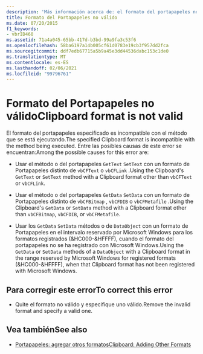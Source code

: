 ```yaml
---
description: 'Más información acerca de: el formato del portapapeles no es válido'
title: Formato del Portapapeles no válido
ms.date: 07/20/2015
f1_keywords:
- vbrID460
ms.assetid: 71a4a045-65bb-417d-b3bd-99a9fa3c53f6
ms.openlocfilehash: 58ba6197a14b005cf61d0783e19cb3f957dd2fca
ms.sourcegitcommit: ddf7edb67715a5b9a45e3dd44536dabc153c1de0
ms.translationtype: MT
ms.contentlocale: es-ES
ms.lasthandoff: 02/06/2021
ms.locfileid: "99796761"
---
```

# <a name="clipboard-format-is-not-valid"></a><span data-ttu-id="60bf8-103">Formato del Portapapeles no válido</span><span class="sxs-lookup"><span data-stu-id="60bf8-103">Clipboard format is not valid</span></span>

<span data-ttu-id="60bf8-104">El formato del portapapeles especificado es incompatible con el método que se está ejecutando.</span><span class="sxs-lookup"><span data-stu-id="60bf8-104">The specified Clipboard format is incompatible with the method being executed.</span></span> <span data-ttu-id="60bf8-105">Entre las posibles causas de este error se encuentran:</span><span class="sxs-lookup"><span data-stu-id="60bf8-105">Among the possible causes for this error are:</span></span>  
  
- <span data-ttu-id="60bf8-106">Usar el método o del portapapeles `GetText` `SetText` con un formato de Portapapeles distinto de `vbCFText` o `vbCFLink` .</span><span class="sxs-lookup"><span data-stu-id="60bf8-106">Using the Clipboard's `GetText` or `SetText` method with a Clipboard format other than `vbCFText` or `vbCFLink`.</span></span>  
  
- <span data-ttu-id="60bf8-107">Usar el método o del portapapeles `GetData` `SetData` con un formato de Portapapeles distinto de `vbCFBitmap` , `vbCFDIB` o `vbCFMetafile` .</span><span class="sxs-lookup"><span data-stu-id="60bf8-107">Using the Clipboard's `GetData` or `SetData` method with a Clipboard format other than `vbCFBitmap`, `vbCFDIB`, or `vbCFMetafile`.</span></span>  
  
- <span data-ttu-id="60bf8-108">Usar los `GetData` `SetData` métodos o de `DataObject` con un formato de Portapapeles en el intervalo reservado por Microsoft Windows para los formatos registrados (&HC000-&HFFFF), cuando el formato del portapapeles no se ha registrado con Microsoft Windows.</span><span class="sxs-lookup"><span data-stu-id="60bf8-108">Using the `GetData` or `SetData` methods of a `DataObject` with a Clipboard format in the range reserved by Microsoft Windows for registered formats (&HC000-&HFFFF), when that Clipboard format has not been registered with Microsoft Windows.</span></span>  
  
## <a name="to-correct-this-error"></a><span data-ttu-id="60bf8-109">Para corregir este error</span><span class="sxs-lookup"><span data-stu-id="60bf8-109">To correct this error</span></span>  
  
- <span data-ttu-id="60bf8-110">Quite el formato no válido y especifique uno válido.</span><span class="sxs-lookup"><span data-stu-id="60bf8-110">Remove the invalid format and specify a valid one.</span></span>  
  
## <a name="see-also"></a><span data-ttu-id="60bf8-111">Vea también</span><span class="sxs-lookup"><span data-stu-id="60bf8-111">See also</span></span>

- [<span data-ttu-id="60bf8-112">Portapapeles: agregar otros formatos</span><span class="sxs-lookup"><span data-stu-id="60bf8-112">Clipboard: Adding Other Formats</span></span>](/cpp/mfc/clipboard-adding-other-formats)
